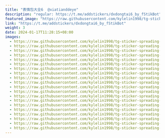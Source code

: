 ```yaml
---
title: "表情包大全6  @xiatianddeye"
description: "regular: https://t.me/addstickers/dxdongtai6_by_fStikBot"
featured_image: "https://raw.githubusercontent.com/kylelin1998/tg-sticker-spreading-worldwide-images/main/img/25d142bf-7923-49a7-8f42-b24118372524.jpg"
link: "https://t.me/addstickers/dxdongtai6_by_fStikBot"
weight: 3
date: 2024-01-17T11:28:15+08:00
images:
  - https://raw.githubusercontent.com/kylelin1998/tg-sticker-spreading-worldwide-images/main/img/25d142bf-7923-49a7-8f42-b24118372524.jpg
  - https://raw.githubusercontent.com/kylelin1998/tg-sticker-spreading-worldwide-images/main/img/1ac378b2-1250-4bc0-8109-5eb761bf8a72.jpg
  - https://raw.githubusercontent.com/kylelin1998/tg-sticker-spreading-worldwide-images/main/img/75de0135-7ca2-4b0b-9cb6-6daa7e4fe10d.jpg
  - https://raw.githubusercontent.com/kylelin1998/tg-sticker-spreading-worldwide-images/main/img/5145ba14-6384-4f9e-92db-5a851ef212af.jpg
  - https://raw.githubusercontent.com/kylelin1998/tg-sticker-spreading-worldwide-images/main/img/5d206611-03ad-4ce8-873d-9ddf7d286088.jpg
  - https://raw.githubusercontent.com/kylelin1998/tg-sticker-spreading-worldwide-images/main/img/876547f8-a6be-4d9a-b347-030caa3220d3.jpg
  - https://raw.githubusercontent.com/kylelin1998/tg-sticker-spreading-worldwide-images/main/img/734245c5-9682-4c7c-8c62-58c1eb2e5c04.jpg
  - https://raw.githubusercontent.com/kylelin1998/tg-sticker-spreading-worldwide-images/main/img/e18aa8c6-34a2-4556-ac95-3c4e87c7ccd6.jpg
  - https://raw.githubusercontent.com/kylelin1998/tg-sticker-spreading-worldwide-images/main/img/8940f41e-86da-4bb6-9aab-5b49d9e187f9.jpg
  - https://raw.githubusercontent.com/kylelin1998/tg-sticker-spreading-worldwide-images/main/img/9b3075ff-7803-402b-a534-5029b824c9b8.jpg
  - https://raw.githubusercontent.com/kylelin1998/tg-sticker-spreading-worldwide-images/main/img/f0b889c1-a4cf-411b-83fc-7f425f08be0d.jpg
  - https://raw.githubusercontent.com/kylelin1998/tg-sticker-spreading-worldwide-images/main/img/b7b8c442-d065-4027-9cf6-e6f0a978da55.jpg
  - https://raw.githubusercontent.com/kylelin1998/tg-sticker-spreading-worldwide-images/main/img/8f1104ee-b80b-4647-95d4-c10e76cb50cf.jpg
  - https://raw.githubusercontent.com/kylelin1998/tg-sticker-spreading-worldwide-images/main/img/1c33a943-7eaa-4215-a4c4-54599ee9e53e.jpg
  - https://raw.githubusercontent.com/kylelin1998/tg-sticker-spreading-worldwide-images/main/img/f0fe9b0a-f890-4a55-b051-df025de11ff7.jpg
  - https://raw.githubusercontent.com/kylelin1998/tg-sticker-spreading-worldwide-images/main/img/d17715b7-9f58-4bfc-ba1b-d0859d1132aa.jpg
  - https://raw.githubusercontent.com/kylelin1998/tg-sticker-spreading-worldwide-images/main/img/e98b1a31-a0bf-4164-8085-c1531dd3fff0.jpg
  - https://raw.githubusercontent.com/kylelin1998/tg-sticker-spreading-worldwide-images/main/img/1b86ffe3-ac7e-498e-9ba1-64fb525855ac.jpg
  - https://raw.githubusercontent.com/kylelin1998/tg-sticker-spreading-worldwide-images/main/img/51261ffc-57c8-4053-80ab-778da3da3ebc.jpg
  - https://raw.githubusercontent.com/kylelin1998/tg-sticker-spreading-worldwide-images/main/img/d62cc821-d236-470b-9785-e65bd4f744cb.jpg
---
```

